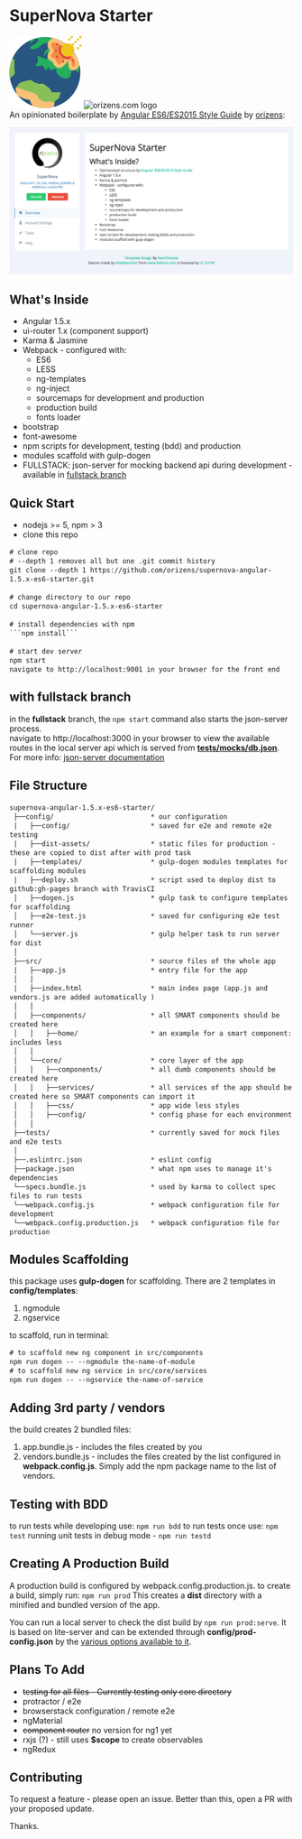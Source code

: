# SuperNova Starter
![](./src/assets/icon-128x128.png)
<img width="20%" src="https://cdn.rawgit.com/orizens/orizens-marketing/master/images/orizens-logo-circle.png" alt="orizens.com logo">  
An opinionated boilerplate by [Angular ES6/ES2015 Style Guide](https://github.com/orizens/angular-es6-styleguide) by [orizens](http://orizens.com): 

![](./index-screenshot.png)  
## What's Inside 
- Angular 1.5.x
- ui-router 1.x (component support)
- Karma & Jasmine
- Webpack - configured with:
  - ES6
  - LESS
  - ng-templates
  - ng-inject
  - sourcemaps for development and production
  - production build
  - fonts loader
- bootstrap
- font-awesome
- npm scripts for development, testing (bdd) and production
- modules scaffold with gulp-dogen
- FULLSTACK: json-server for mocking backend api during development - available in [fullstack branch](https://github.com/orizens/supernova-angular-1.5.x-es6-starter/tree/fullstack)

## Quick Start
- nodejs >= 5, npm > 3
- clone this repo

```shell
# clone repo
# --depth 1 removes all but one .git commit history
git clone --depth 1 https://github.com/orizens/supernova-angular-1.5.x-es6-starter.git

# change directory to our repo
cd supernova-angular-1.5.x-es6-starter

# install dependencies with npm
```npm install```

# start dev server
npm start  
navigate to http://localhost:9001 in your browser for the front end  

```

## with fullstack branch
in the **fullstack** branch, the ```npm start``` command also starts the json-server process.  
navigate to http://localhost:3000 in your browser to view the available routes in the local server api which is served from **[tests/mocks/db.json](tests/mocks/db.json)**.  
For more info: [json-server documentation](https://github.com/typicode/json-server) 

## File Structure
```
supernova-angular-1.5.x-es6-starter/
 ├──config/                        * our configuration
 |   ├──config/                    * saved for e2e and remote e2e testing
 |   ├──dist-assets/               * static files for production - these are copied to dist after with prod task
 |   ├──templates/                 * gulp-dogen modules templates for scaffolding modules
 |   ├──deploy.sh                  * script used to deploy dist to github:gh-pages branch with TravisCI
 │   ├──dogen.js                   * gulp task to configure templates for scaffolding
 │   ├──e2e-test.js                * saved for configuring e2e test runner
 │   └──server.js                  * gulp helper task to run server for dist
 │     
 ├──src/                           * source files of the whole app
 |   ├──app.js                     * entry file for the app
 │   │     
 |   ├──index.html                 * main index page (app.js and vendors.js are added automatically )
 │   │     
 │   ├──components/                * all SMART components should be created here
 │   │   ├──home/                  * an example for a smart component: includes less
 │   │     
 │   └──core/                      * core layer of the app
 │   │   ├──components/            * all dumb components should be created here
 │   │   ├──services/              * all services of the app should be created here so SMART components can import it
 │   │   ├──css/                   * app wide less styles
 │   │   ├──config/                * config phase for each environment
 │   │     
 ├──tests/                         * currently saved for mock files and e2e tests
 │     
 ├──.eslintrc.json                 * eslint config
 ├──package.json                   * what npm uses to manage it's dependencies
 └──specs.bundle.js                * used by karma to collect spec files to run tests
 └──webpack.config.js              * webpack configuration file for development
 └──webpack.config.production.js   * webpack configuration file for production

```

## Modules Scaffolding
this package uses **gulp-dogen** for scaffolding.
There are 2 templates in **config/templates**:
1. ngmodule
2. ngservice

to scaffold, run in terminal:
```shell
# to scaffold new ng component in src/components
npm run dogen -- --ngmodule the-name-of-module
# to scaffold new ng service in src/core/services
npm run dogen -- --ngservice the-name-of-service
```

## Adding 3rd party / vendors
the build creates 2 bundled files:
1. app.bundle.js - includes the files created by you
2. vendors.bundle.js - includes the files created by the list configured in **webpack.config.js**. Simply add the npm package name to the list of vendors.

## Testing with BDD
to run tests while developing use:
```npm run bdd```
to run tests once use:
```npm test```
running unit tests in debug mode - ```npm run testd```

## Creating A Production Build
A production build is configured by webpack.config.production.js.
to create a build, simply run:
```npm run prod```
This creates a **dist** directory with a minified and bundled version of the app.

You can run a local server to check the dist build by ```npm run prod:serve```. It is based on lite-server and can be extended through **config/prod-config.json** by the [various options available to it](https://github.com/johnpapa/lite-server).

## Plans To Add
- ~~testing for all files - Currently testing only core directory~~
- protractor / e2e
- browserstack configuration / remote e2e
- ngMaterial
- ~~component router~~ no version for ng1 yet  
- rxjs (?) - still uses **$scope** to create observables  
- ngRedux

## Contributing
To request a feature - please open an issue.
Better than this, open a PR with your proposed update.

Thanks.  
